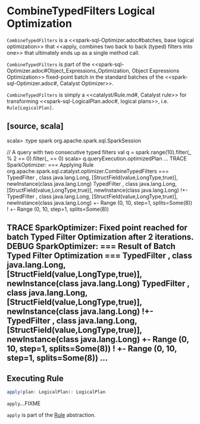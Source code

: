 # CombineTypedFilters Logical Optimization

`CombineTypedFilters` is a <<spark-sql-Optimizer.adoc#batches, base logical optimization>> that <<apply, combines two back to back (typed) filters into one>> that ultimately ends up as a single method call.

`CombineTypedFilters` is part of the <<spark-sql-Optimizer.adoc#Object_Expressions_Optimization, Object Expressions Optimization>> fixed-point batch in the standard batches of the <<spark-sql-Optimizer.adoc#, Catalyst Optimizer>>.

`CombineTypedFilters` is simply a <<catalyst/Rule.md#, Catalyst rule>> for transforming <<spark-sql-LogicalPlan.adoc#, logical plans>>, i.e. `Rule[LogicalPlan]`.

[source, scala]
----
scala> :type spark
org.apache.spark.sql.SparkSession

// A query with two consecutive typed filters
val q = spark.range(10).filter(_ % 2 == 0).filter(_ == 0)
scala> q.queryExecution.optimizedPlan
...
TRACE SparkOptimizer:
=== Applying Rule org.apache.spark.sql.catalyst.optimizer.CombineTypedFilters ===
 TypedFilter <function1>, class java.lang.Long, [StructField(value,LongType,true)], newInstance(class java.lang.Long)      TypedFilter <function1>, class java.lang.Long, [StructField(value,LongType,true)], newInstance(class java.lang.Long)
!+- TypedFilter <function1>, class java.lang.Long, [StructField(value,LongType,true)], newInstance(class java.lang.Long)   +- Range (0, 10, step=1, splits=Some(8))
!   +- Range (0, 10, step=1, splits=Some(8))

TRACE SparkOptimizer: Fixed point reached for batch Typed Filter Optimization after 2 iterations.
DEBUG SparkOptimizer:
=== Result of Batch Typed Filter Optimization ===
 TypedFilter <function1>, class java.lang.Long, [StructField(value,LongType,true)], newInstance(class java.lang.Long)      TypedFilter <function1>, class java.lang.Long, [StructField(value,LongType,true)], newInstance(class java.lang.Long)
!+- TypedFilter <function1>, class java.lang.Long, [StructField(value,LongType,true)], newInstance(class java.lang.Long)   +- Range (0, 10, step=1, splits=Some(8))
!   +- Range (0, 10, step=1, splits=Some(8))
...
----

## <span id="apply"> Executing Rule

```scala
apply(plan: LogicalPlan): LogicalPlan
```

`apply`...FIXME

`apply` is part of the [Rule](../catalyst/Rule.md#apply) abstraction.

